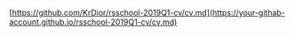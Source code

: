 [https://github.com/KrDior/rsschool-2019Q1-cv/cv.md](https://your-githab-account.github.io/rsschool-2019Q1-cv/cv.md)